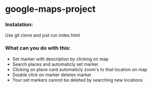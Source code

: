 # google-maps-project

<h3>Instalation:</h3>

Use git clone and just run index.html

<h3>What can you do with this:</h3>
<ul>
  <li>Set marker with description by clicking on map</li>
  <li>Search places and automaticly set marker</li>
  <li>Clicking on place card automaticly zoom's to that location on map</li>
  <li>Double click on marker deletes marker</li>
  <li>Your set markers cannot be deleted by searching new locations</li>
</ul>
